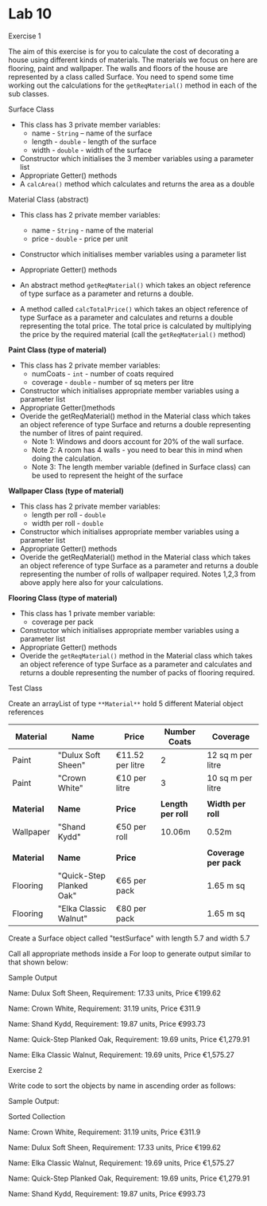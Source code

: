 # Lab 10

Exercise 1

The aim of this exercise is for you to calculate the cost of decorating a house using different kinds of materials. The materials we focus on here are flooring, paint and wallpaper. The walls and floors of the house are represented by a class called Surface. You need to spend some time working out the calculations for the ```getReqMaterial()``` method in each of the sub classes.



Surface Class

- This class has 3 private member variables:
  - name - ```String``` – name of the surface
  - length - ```double``` - length of the surface
  - width - ```double``` - width of the surface
- Constructor which initialises the 3 member variables using a parameter list
- Appropriate Getter() methods
- A ```calcArea()``` method which calculates and returns the area as a double

Material Class (abstract)

- This class has 2 private member variables:
  - name - ```String``` - name of the material
  - price - ```double``` - price per unit

- Constructor which initialises member variables using a parameter list
- Appropriate Getter() methods
- An abstract method ```getReqMaterial()``` which takes an object reference of type surface as a parameter and returns a double.
- A method called ```calcTotalPrice()``` which takes an object reference of type Surface as a parameter and calculates and returns a double representing the total price. The total price is calculated by multiplying the price by the required material (call the ```getReqMaterial()``` method)



**Paint Class (type of material)**

- This class has 2 private member variables:
  - numCoats - ```int``` - number of coats required
  - coverage - ```double``` - number of sq meters per litre
- Constructor which initialises appropriate member variables using a parameter list
- Appropriate Getter()methods
- Overide the getReqMaterial() method in the Material class which takes an object reference of type Surface  and returns a double representing the number of litres of paint required.
  - Note 1: Windows and doors account for 20% of the wall surface.
  - Note 2: A room has 4 walls - you need to bear this in mind when doing the calculation.
  - Note 3: The length member variable (defined in Surface class) can be used to represent the height of the surface

**Wallpaper Class (type of material)**

- This class has 2 private member variables:
  - length per roll - ```double```
  - width per roll - ```double```
- Constructor which initialises appropriate member variables using a parameter list
- Appropriate Getter() methods
- Overide the getReqMaterial() method in the Material class which takes an object reference of type Surface as a parameter and returns a double representing the number of rolls of wallpaper required. Notes 1,2,3 from above apply here also for your calculations.

**Flooring Class (type of material)**

- This class has 1 private member variable:
  - coverage per pack
- Constructor which initialises appropriate member variables using a parameter list
- Appropriate Getter() methods
- Overide the ```getReqMaterial()``` method in the Material class which takes an object reference of type Surface as a parameter and calculates and returns a double representing the number of packs of flooring required.



Test Class

Create an arrayList of type ```**Material**``` hold 5 different Material object references



| **Material** | **Name** | **Price** | **Number Coats** | **Coverage** |
| --- | --- | --- | --- | --- |
| Paint | &quot;Dulux Soft Sheen&quot; | €11.52 per litre | 2 | 12 sq m per litre |
| Paint | &quot;Crown White&quot; | €10 per litre | 3 | 10 sq m per litre |
|   |   |   |   |   |    
| **Material** | **Name** | **Price** | **Length per roll**  | **Width per roll** |
| Wallpaper | &quot;Shand Kydd&quot; | €50 per roll | 10.06m | 0.52m |
|   |   |   |   |   |
| **Material** | **Name** | **Price** |   | **Coverage per pack** |
| Flooring | &quot;Quick-Step Planked Oak&quot; | €65 per pack |   | 1.65 m sq |
| Flooring | &quot;Elka Classic Walnut&quot; | €80 per pack |   | 1.65 m sq |

Create a Surface object called &quot;testSurface&quot; with length 5.7 and width 5.7

Call all appropriate methods inside a For loop to generate output similar to that shown below:



Sample Output

Name: Dulux Soft Sheen, Requirement: 17.33 units, Price €199.62

Name: Crown White, Requirement: 31.19 units, Price €311.9

Name: Shand Kydd, Requirement: 19.87 units, Price €993.73

Name: Quick-Step Planked Oak, Requirement: 19.69 units, Price €1,279.91

Name: Elka Classic Walnut, Requirement: 19.69 units, Price €1,575.27

Exercise 2

Write code to sort the objects by name in ascending order as follows:

Sample Output:

Sorted Collection

Name: Crown White, Requirement: 31.19 units, Price €311.9

Name: Dulux Soft Sheen, Requirement: 17.33 units, Price €199.62

Name: Elka Classic Walnut, Requirement: 19.69 units, Price €1,575.27

Name: Quick-Step Planked Oak, Requirement: 19.69 units, Price €1,279.91

Name: Shand Kydd, Requirement: 19.87 units, Price €993.73

